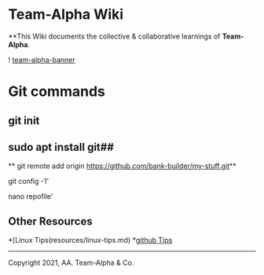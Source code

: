 # Team-Alpha Wiki
**This Wiki documents the collective & collaborative learnings of **Team-Alpha**.

! [team-alpha-banner](wiki/resources/team-banner.jpg)


# Git commands 
## git init
## sudo apt install git##
 ** git remote add origin https://github.com/bank-builder/my-stuff.git**
 
 git config -1'
  
 nano repofile'
   
## Other Resources
*[Linux Tips(resources/linux-tips.md)
*[github Tips](resources/git-tips.md)

---
Copyright 2021, AA. Team-Alpha & Co. 

